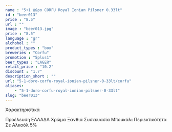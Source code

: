 ```yaml
---
name : "5+1 Δώρο CORFU Royal Ionian Pilsner 0.33lt"
id : "beer013"
price : "8.5"
url : ""
image : "beer013.jpg"
price : "8.5"
language : "gr"
alchohol : ""
product_types : "box"
breweries : "Corfu"
promotion : "5plus1"
beer_types : "LAGER"
retail_price : "10.2"
discount : "1.7"
description_short : ""
url: "5-1-doro-corfu-royal-ionian-pilsner-0-33lt/corfu"
aliases: 
    - "5-1-doro-corfu-royal-ionian-pilsner-0-33lt"
slug: "beer013"
---
```


Χαρακτηριστικά

Προέλευση
ΕΛΛΑΔΑ
Χρώμα
Ξανθιά
Συσκευασία
Μπουκάλι
Περιεκτικότητα Σε Αλκοόλ
5%